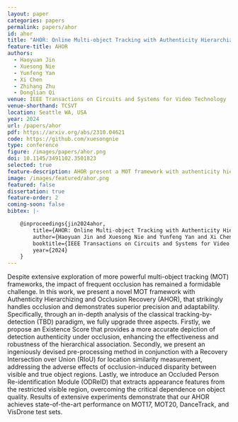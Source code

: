 ```yaml
---
layout: paper
categories: papers
permalink: papers/ahor
id: ahor
title: "AHOR: Online Multi-object Tracking with Authenticity Hierarchizing and Occlusion Recovery"
feature-title: AHOR
authors: 
  - Haoyuan Jin
  - Xuesong Nie
  - Yunfeng Yan
  - Xi Chen
  - Zhihang Zhu
  - Donglian Qi
venue: IEEE Transactions on Circuits and Systems for Video Technology
venue-shorthand: TCSVT
location: Seattle WA, USA
year: 2024
url: /papers/ahor
pdf: https://arxiv.org/abs/2310.04621
code: https://github.com/xuesongnie
type: conference
figure: /images/papers/ahor.png
doi: 10.1145/3491102.3501823
selected: true
feature-description: AHOR present a MOT framework with authenticity hierarchizing and occlusion recovery  <br><br> <b>Xuesong Nie</b>
image: /images/featured/ahor.png
featured: false
dissertation: true
feature-order: 2
coming-soon: false
bibtex: |-

    @inproceedings{jin2024ahor,
        title={AHOR: Online Multi-object Tracking with Authenticity Hierarchizing and Occlusion Recovery},
        author={Haoyuan Jin and Xuesong Nie and Yunfeng Yan and Xi Chen and Zhihang Zhu and Donglian Qi},
        booktitle={IEEE Transactions on Circuits and Systems for Video Technology (TCSVT)},
        year={2024}
    }
---
```


Despite extensive exploration of more powerful multi-object tracking (MOT) frameworks, the impact of frequent occlusion has remained a formidable challenge. 
In this work, we present a novel MOT framework with Authenticity Hierarchizing and Occlusion Recovery (AHOR), that strikingly handles occlusion and demonstrates superior precision and adaptability. 
Specifically, through an in-depth analysis of the classical tracking-by-detection (TBD) paradigm, we fully upgrade three aspects. 
Firstly, we propose an Existence Score that provides a more accurate depiction of detection authenticity under occlusion, enhancing the effectiveness and robustness of the hierarchical association. 
Secondly, we present an ingeniously devised pre-processing method in conjunction with a Recovery Intersection over Union (RIoU) for location similarity measurement, addressing the adverse effects of occlusion-induced disparity between visible and true object regions. 
Lastly, we introduce an Occluded Person Re-identification Module (ODReID) that extracts appearance features from the restricted visible region, overcoming the critical dependence on object quality. 
Results of extensive experiments demonstrate that our AHOR achieves state-of-the-art performance on MOT17, MOT20, DanceTrack, and VisDrone test sets.